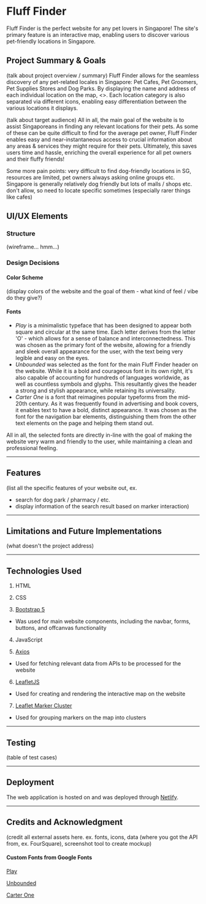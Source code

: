 # Fluff Finder

Fluff Finder is the perfect website for any pet lovers in Singapore! The site's primary feature is an interactive map, enabling users to discover various pet-friendly locations in Singapore. 

## Project Summary & Goals

(talk about project overview / summary)
Fluff Finder allows for the seamless discovery of any pet-related locales in Singapore: Pet Cafes, Pet Groomers, Pet Supplies Stores and Dog Parks. By displaying the name and address of each individual location on the map, <>. Each location category is also separated via different icons, enabling easy differentiation between the various locations it displays.

(talk about target audience)
All in all, the main goal of the website is to assist Singaporeans in finding any relevant locations for their pets. As some of these can be quite difficult to find for the average pet owner, Fluff Finder enables easy and near-instantaneous access to crucial information about any areas & services they might require for their pets. Ultimately, this saves users time and hassle, enriching the overall experience for all pet owners and their fluffy friends!

Some more pain points: very difficult to find dog-friendly locations in SG, resources are limited, pet owners always asking online groups etc. Singapore is generally relatively dog friendly but lots of malls / shops etc. don't allow, so need to locate specific sometimes (especially rarer things like cafes)

## UI/UX Elements

### Structure
(wireframe... hmm...)

### Design Decisions

#### Color Scheme
(display colors of the website and the goal of them - what kind of feel / vibe do they give?)

#### Fonts

- *Play* is a minimalistic typeface that has been designed to appear both square and circular at the same time. Each letter derives from the letter 'O' - which allows for a sense of balance and interconnectedness. This was chosen as the primary font of the website, allowing for a friendly and sleek overall appearance for the user, with the text being very legible and easy on the eyes.
- *Unbounded* was selected as the font for the main Fluff Finder header on the website. While it is a bold and courageous font in its own right, it's also capable of accounting for hundreds of languages worldwide, as well as countless symbols and glyphs. This resultantly gives the header a strong and stylish appearance, while retaining its universality. 
- *Carter One* is a font that reimagines popular typeforms from the mid-20th century. As it was frequently found in advertising and book covers, it enables text to have a bold, distinct appearance. It was chosen as the font for the navigation bar elements, distinguishing them from the other text elements on the page and helping them stand out.

All in all, the selected fonts are directly in-line with the goal of making the website very warm and friendly to the user, while maintaining a clean and professional feeling.

---

## Features
(list all the specific features of your website out, ex. 
- search for dog park / pharmacy / etc.
- display information of the search result based on marker interaction)

---

## Limitations and Future Implementations
(what doesn't the project address)

---

## Technologies Used

1. HTML

2. CSS

3. [Bootstrap 5](https://getbootstrap.com/docs/5.0/getting-started/introduction/)
  - Was used for main website components, including the navbar, forms, buttons, and offcanvas functionality

4. JavaScript

5. [Axios](https://github.com/axios/axios)
  - Used for fetching relevant data from APIs to be processed for the website

6. [LeafletJS](https://leafletjs.com/)
  - Used for creating and rendering the interactive map on the website

7. [Leaflet Marker Cluster](https://github.com/Leaflet/Leaflet.markercluster)
  - Used for grouping markers on the map into clusters

--- 

## Testing
(table of test cases)

---

## Deployment
The web application is hosted on and was deployed through [Netlify](https://www.netlify.com/).

---

## Credits and Acknowledgment
(credit all external assets here. ex. fonts, icons, data (where you got the API from, ex. FourSquare), screenshot tool to create mockup)

#### Custom Fonts from Google Fonts

[Play](https://fonts.google.com/specimen/Play)

[Unbounded](https://fonts.google.com/specimen/Unbounded)

[Carter One](https://fonts.google.com/specimen/Carter+One)